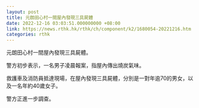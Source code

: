 ```yaml
---
layout: post
title: 元朗田心村一間屋內發現三具屍體
date: 2022-12-16 03:03:51.000000000 +08:00
link: https://news.rthk.hk/rthk/ch/component/k2/1680054-20221216.htm
categories: rthk
---
```


元朗田心村一間屋內發現三具屍體。

警方初步表示，一名男子凌晨報案，指屋內傳出燒炭氣味。

救護車及消防員抵達現場，在屋內發現三具屍體，分別是一對年逾70的男女，以及一名年約40歲女子。

警方正進一步調查。

